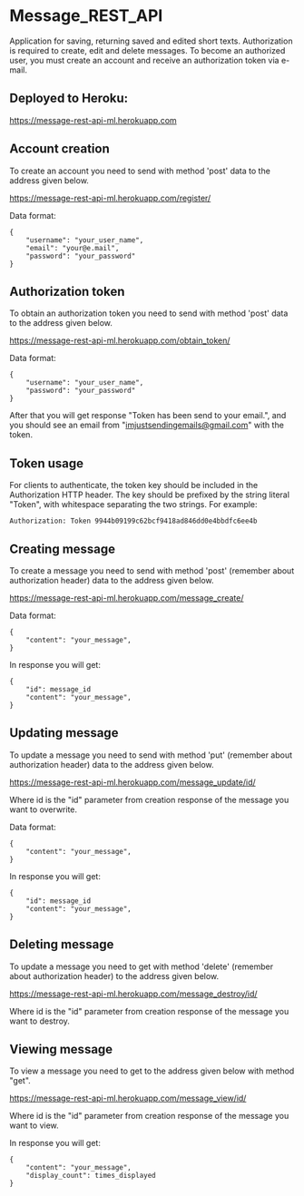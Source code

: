 # Message_REST_API

Application for saving, returning saved and edited short texts. Authorization is required to create, edit and delete messages. 
To become an authorized user, you must create an account and receive an authorization token via e-mail. 

<h2>Deployed to Heroku:</h2> 

https://message-rest-api-ml.herokuapp.com


<h2>Account creation</h2>
To create an account you need to send with method 'post' data to the address given below.

https://message-rest-api-ml.herokuapp.com/register/


Data format:
```
{
    "username": "your_user_name",
    "email": "your@e.mail",
    "password": "your_password"
}
```
<h2>Authorization token</h2>
To obtain an authorization token you need to send with method 'post' data to the address given below.

https://message-rest-api-ml.herokuapp.com/obtain_token/


Data format:
```
{
    "username": "your_user_name",
    "password": "your_password"
}
```

After that you will get response "Token has been send to your email.", and you should see an email from "imjustsendingemails@gmail.com" with the token.

<h2>Token usage</h2>
For clients to authenticate, the token key should be included in the Authorization HTTP header. The key should be prefixed by the string literal "Token", with whitespace separating the two strings. For example:

```
Authorization: Token 9944b09199c62bcf9418ad846dd0e4bbdfc6ee4b
```

<h2>Creating message</h2>
To create a message you need to send with method 'post' (remember about authorization header) data to the address given below.

https://message-rest-api-ml.herokuapp.com/message_create/


Data format:
```
{
    "content": "your_message",
}
```
In response you will get:
```
{   
    "id": message_id
    "content": "your_message",
}
```
<h2>Updating message</h2>
To update a message you need to send with method 'put' (remember about authorization header) data to the address given below.

https://message-rest-api-ml.herokuapp.com/message_update/id/


Where id is the "id" parameter from creation response of the message you want to overwrite.

Data format:
```
{
    "content": "your_message",
}
```
In response you will get:
```
{   
    "id": message_id
    "content": "your_message",
}
```
<h2>Deleting message</h2>
To update a message you need to get with method 'delete' (remember about authorization header) to the address given below. 

https://message-rest-api-ml.herokuapp.com/message_destroy/id/


Where id is the "id" parameter from creation response of the message you want to destroy.

<h2>Viewing message</h2>
To view a message you need to get to the address given below with method "get".

https://message-rest-api-ml.herokuapp.com/message_view/id/


Where id is the "id" parameter from creation response of the message you want to view.

In response you will get:
```
{       
    "content": "your_message",
    "display_count": times_displayed
}
```
